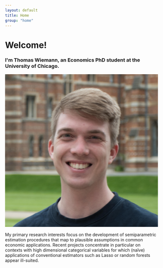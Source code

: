 ```yaml
---
layout: default
title: Home
group: "home"
---
```


# Welcome!

### I'm Thomas Wiemann, an Economics PhD student at the University of Chicago.

<img src="/assets/images/thomaswiemann_mini2.jpg" class="wrapped rounded">

My primary research interests focus on the development of semiparametric estimation procedures that map to plausible assumptions in common economic applications. Recent projects concentrate in particular on contexts with high dimensional categorical variables for which (naïve) applications of conventional estimators such as Lasso or random forests appear ill-suited.
